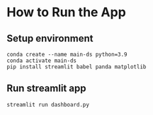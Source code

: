 # How to Run the App

## Setup environment
```
conda create --name main-ds python=3.9
conda activate main-ds
pip install streamlit babel panda matplotlib
```

## Run streamlit app
```
streamlit run dashboard.py
```